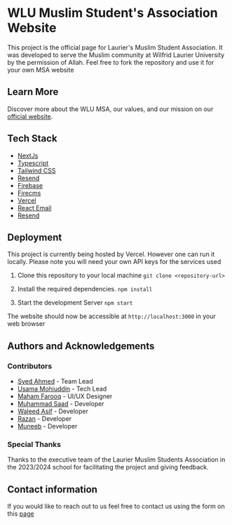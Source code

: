 # WLU Muslim Student's Association Website

This project is the official page for Laurier's Muslim Student Association. It was developed to serve the Muslim community at Wilfrid Laurier University by the permission of Allah. Feel free to fork the repository and use it for your own MSA website

## Learn More

Discover more about the WLU MSA, our values, and our mission on our [official website](https://www.wlumsa.org/about).


## Tech Stack

- [NextJs](https://nextjs.org/docs)
- [Typescript](https://www.typescriptlang.org/docs/handbook/)
- [Tailwind CSS](https://tailwindcss.com/docs/installation)
- [Resend](https://resend.com/docs/introduction)
- [Firebase](https://firebase.google.com/docs)
- [Firecms](https://firecms.co/)
- [Vercel](https://vercel.com/)
- [React Email](https://react.email/)
- [Resend](https://resend.com/)

## Deployment
This project is currently being hosted by Vercel. However one can run it locally. Please note you will need your own API keys for the services used

1. Clone this repository to your local machine
 `git clone <repository-url>`

2. Install the required dependencies.
 `npm install`

3. Start the development Server
 `npm start`

The website should now be accessible at `http://localhost:3000` in your web browser


## Authors and Acknowledgements
 
### Contributors 
- [Syed Ahmed](https://github.com/Syed-Ahmed02) - Team Lead
- [Usama Mohiuddin](https://github.com/UsamaMo) - Tech Lead
- [Maham Farooq](https://github.com/CoderMF) - UI/UX Designer
- [Muhammad Saad](https://github.com/mxsaad) - Developer
- [Waleed Asif](https://github.com/WaleedAAA) - Developer
- [Razan](https://github.com/rzlm) - Developer 
- [Muneeb](https://github.com/Muneeb231) - Developer 


### Special Thanks
Thanks to the executive team of the Laurier Muslim Students Association in the 2023/2024 school for facilitating the project and giving feedback.

## Contact information
If you would like to reach out to us feel free to contact us using the form on this [page](https://www.wlumsa.org/resources)
